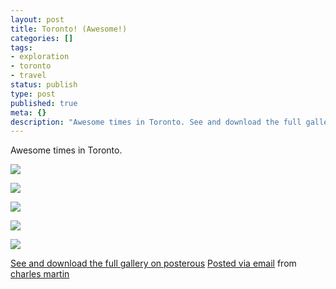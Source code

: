 ```yaml
---
layout: post
title: Toronto! (Awesome!)
categories: []
tags:
- exploration
- toronto
- travel
status: publish
type: post
published: true
meta: {}
description: "Awesome times in Toronto. See and download the full gallery on posterous Posted via email from charles martin"
---
```


Awesome times in Toronto.

![]({{site.baseurl}}/assets/posterous/charlesmartin/08/2010-08-IMG_4029.jpg)

![]({{site.baseurl}}/assets/posterous/charlesmartin/08/2010-08-IMG_4035.jpg)

![]({{site.baseurl}}/assets/posterous/charlesmartin/08/2010-08-IMG_4036.jpg)

![]({{site.baseurl}}/assets/posterous/charlesmartin/08/2010-08-IMG_4039.jpg)

![]({{site.baseurl}}/assets/posterous/charlesmartin/08/2010-08-IMG_4042.jpg)


[See and download the full gallery on posterous](http://charlesmartin.posterous.com/toronto-awesome) 
[Posted via email](http://posterous.com)  from 
[charles martin](http://charlesmartin.posterous.com/toronto-awesome)
